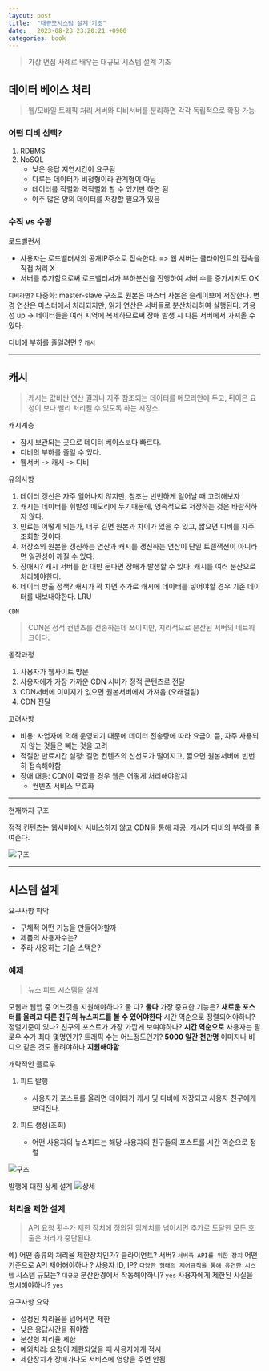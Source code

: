 ```yaml
---
layout: post
title:  "대규모시스텀 설계 기초"
date:   2023-08-23 23:20:21 +0900
categories: book
---
```


> 가상 면접 사례로 배우는 대규모 시스템 설계 기초

## 데이터 베이스 처리
> 웹/모바일 트래픽 처리 서버와 디비서버를 분리하면 각각 독립적으로 확장 가능

### 어떤 디비 선택?
1. RDBMS
2. NoSQL
    - 낮은 응답 지연시간이 요구됨
    - 다루는 데이터가 비정형이라 관계형이 아님
    - 데이터를 직렬화 역직렬화 할 수 있기만 하면 됨
    - 아주 많은 양의 데이터를 저장할 필요가 있음


### 수직 vs 수평
로드벨런서
- 사용자는 로드밸러서의 공개IP주소로 접속한다. => 웹 서버는 클라이언트의 접속을 직접 처리 X
- 서버를 추가함으로써 로드밸러서가 부하분산을 진행하여 서버 수를 증가시켜도 OK

`디비라면?`
다중화: master-slave 구조로 원본은 마스터 사본은 슬레이브에 저장한다.
변경 연산은 마스터에서 처리되지만, 읽기 연산은 서버들로 분산처리하여 실행된다.
가용성 up -> 데이터들을 여러 지역에 복제하므로써 장애 발생 시 다른 서버에서 가져올 수 있다.

디비에 부하를 줄일려면 ? `캐시`

<hr>

## 캐시
> 캐시는 값비싼 연산 결과나 자주 참조되는 데이터를 메모리안에 두고, 뒤이은 요청이 보다 빨리 처리될 수 있도록 하는 저장소.

캐시계층
- 잠시 보관되는 곳으로 데이터 베이스보다 빠르다.
- 디비의 부하를 줄일 수 있다.
- 웹서버 -> 캐시 -> 디비 

유의사항 
1. 데이터 갱신은 자주 일어나지 않지만, 참조는 빈번하게 일어날 때 고려해보자
2. 캐시는 데이터를 휘발성 메모리에 두기때문에, 영속적으로 저장하는 것은 바람직하지 않다.
3. 만료는 어떻게 되는가, 너무 길면 원본과 차이가 있을 수 있고, 짧으면 디비를 자주 조회할 것이다.
4. 저장소의 원본을 갱신하는 연산과 캐시를 갱신하는 연산이 단일 트랜잭션이 아니라면 일관성이 깨질 수 있다.
5. 장애시? 캐시 서버를 한 대만 둔다면 장애가 발생할 수 있다. 캐시를 여러 분산으로 처리해야한다.
6. 데이터 방출 정책? 캐시가 꽉 차면 추가로 캐시에 데이터를 넣어야할 경우 기존 데이터를 내보내야한다. LRU

`CDN`
> CDN은 정적 컨텐츠를 전송하는데 쓰이지만, 지리적으로 분산된 서버의 네트워크이다.

동작과정
1. 사용자가 웹사이트 방문
2. 사용자에가 가장 가까운 CDN 서버가 정적 콘텐츠로 전달
3. CDN서버에 이미지가 없으면 원본서버에서 가져옴 (오래걸림)
4. CDN 전달

고려사항 
- 비용: 사업자에 의해 운영되기 때문에 데이터 전송량에 따라 요금이 듬, 자주 사용되지 않는 것들은 빼는 것을 고려
- 적절한 만료시간 설정: 길면 컨텐츠의 신선도가 떨어지고, 짧으면 원본서버에 빈번히 접속해야함
- 장애 대응: CDN이 죽었을 경우 웹은 어떻게 처리해야할지 
    - 컨텐츠 서비스 무효화

<hr>

현재까지 구조

정적 컨텐츠는 웹서버에서 서비스하지 않고 CDN을 통해 제공, 캐시가 디비의 부하를 줄여준다.

![구조](https://github.com/HWANGJEONGHYEON1/HWANGJEONGHYEON1.github.io/assets/43225288/150b8c8d-27fc-4190-a0fe-ea5487af0962)

<hr>

## 시스템 설계
요구사항 파악
- 구체적 어떤 기능을 만들어야할까
- 제품의 사용자수는?
- 주라 사용하는 기술 스택은?

### 예제
> 뉴스 피드 시스템을 설계

모웹과 웹앱 중 어느것을 지원해야하나? 둘 다?
<b>둘다</b>
가장 중요한 기능은?
<b>새로운 포스터를 올리고 다른 친구의 뉴스피드를 볼 수 있어야한다</b>
시간 역순으로 정렬되어야하나? 정렬기준이 있나? 친구의 포스트가 가장 가깝게 보여야하나?
<b>시간 역순으로</b>
사용자는 팔로우 수가 최대 몇명인가? 트래픽 수는 어느정도인가?
<b>5000 일간 천만명</b>
이미지나 비디오 같은 것도 올려야하나
<b>지원해야함</b>

개략적인 플로우
1. 피드 발행
    - 사용자가 포스트를 올리면 데이터가 캐시 및 디비에 저장되고 사용자 친구에게 보여진다.

2. 피드 생성(조회)
    - 어떤 사용자의 뉴스피드는 해당 사용자의 친구들의 포스트를 시간 역순으로 정렬 

![구조](https://github.com/HWANGJEONGHYEON1/HWANGJEONGHYEON1.github.io/assets/43225288/94f97cb6-d8d1-40e5-8021-4b0e1f6ce5c3)


발행에 대한 상세 설계
![상세](https://github.com/HWANGJEONGHYEON1/HWANGJEONGHYEON1.github.io/assets/43225288/32e8c417-f0a3-47a9-82e6-6f5cb451a583)

### 처리율 제한 설계
> API 요청 횟수가 제한 장치에 정의된 임계치를 넘어서면 추가로 도달한 모든 호출은 처리가 중단된다.

예)
어떤 종류의 처리율 제한장치인가? 클라이언트? 서버?
`서버측 API를 위한 장치`
어떤 기준으로 API 제어해야하나 ? 사용자 ID, IP?
`다양한 형태의 제어규칙을 통해 유연한 시스템`
시스템 규모는?
`대규모`
분산환경에서 작동해야하나?
`yes`
사용자에게 제한된 사실을 명시해야하나?
`yes`

요구사항 요약
- 설정된 처리율을 넘어서면 제한
- 낮은 응답시간을 줘야함
- 분산형 처리율 제한
- 예외처리: 요청이 제한되었을 때 사용자에게 적시
- 제한장치가 장애가나도 서비스에 영향을 주면 안됨


